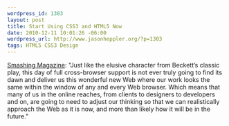 ```yaml
--- 
wordpress_id: 1303
layout: post
title: Start Using CSS3 and HTML5 Now
date: 2010-12-11 10:01:26 -06:00
wordpress_url: http://www.jasonheppler.org/?p=1303
tags: HTML5 CSS3 Design
---
```

<a href="http://www.smashingmagazine.com/2010/12/10/why-we-should-start-using-css3-and-html5-today/">Smashing Magazine</a>: "Just like the elusive character from Beckett’s classic play, this day of full cross-browser support is not ever truly going to find its dawn and deliver us this wonderful new Web where our work looks the same within the window of any and every Web browser. Which means that many of us in the online reaches, from clients to designers to developers and on, are going to need to adjust our thinking so that we can realistically approach the Web as it is now, and more than likely how it will be in the future."
